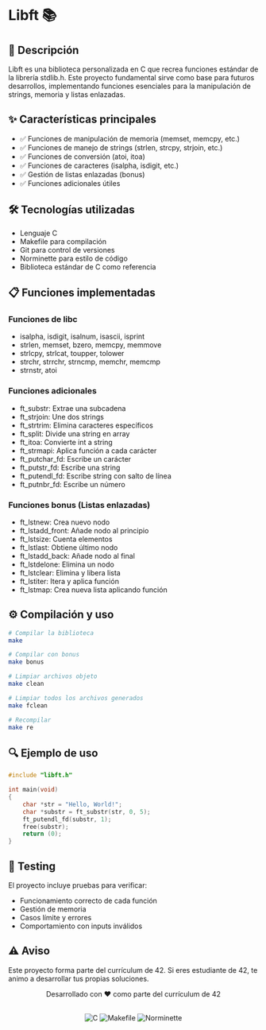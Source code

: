 # Libft 📚

## 📝 Descripción
Libft es una biblioteca personalizada en C que recrea funciones estándar de la librería stdlib.h. Este proyecto fundamental sirve como base para futuros desarrollos, implementando funciones esenciales para la manipulación de strings, memoria y listas enlazadas.

## ✨ Características principales
- ✅ Funciones de manipulación de memoria (memset, memcpy, etc.)
- ✅ Funciones de manejo de strings (strlen, strcpy, strjoin, etc.)
- ✅ Funciones de conversión (atoi, itoa)
- ✅ Funciones de caracteres (isalpha, isdigit, etc.)
- ✅ Gestión de listas enlazadas (bonus)
- ✅ Funciones adicionales útiles

## 🛠️ Tecnologías utilizadas
- Lenguaje C
- Makefile para compilación
- Git para control de versiones
- Norminette para estilo de código
- Biblioteca estándar de C como referencia

## 📋 Funciones implementadas

### Funciones de libc
- isalpha, isdigit, isalnum, isascii, isprint
- strlen, memset, bzero, memcpy, memmove
- strlcpy, strlcat, toupper, tolower
- strchr, strrchr, strncmp, memchr, memcmp
- strnstr, atoi

### Funciones adicionales
- ft_substr: Extrae una subcadena
- ft_strjoin: Une dos strings
- ft_strtrim: Elimina caracteres específicos
- ft_split: Divide una string en array
- ft_itoa: Convierte int a string
- ft_strmapi: Aplica función a cada carácter
- ft_putchar_fd: Escribe un carácter
- ft_putstr_fd: Escribe una string
- ft_putendl_fd: Escribe string con salto de línea
- ft_putnbr_fd: Escribe un número

### Funciones bonus (Listas enlazadas)
- ft_lstnew: Crea nuevo nodo
- ft_lstadd_front: Añade nodo al principio
- ft_lstsize: Cuenta elementos
- ft_lstlast: Obtiene último nodo
- ft_lstadd_back: Añade nodo al final
- ft_lstdelone: Elimina un nodo
- ft_lstclear: Elimina y libera lista
- ft_lstiter: Itera y aplica función
- ft_lstmap: Crea nueva lista aplicando función

## ⚙️ Compilación y uso
```bash
# Compilar la biblioteca
make

# Compilar con bonus
make bonus

# Limpiar archivos objeto
make clean

# Limpiar todos los archivos generados
make fclean

# Recompilar
make re
```

## 🔍 Ejemplo de uso
```c
#include "libft.h"

int main(void)
{
    char *str = "Hello, World!";
    char *substr = ft_substr(str, 0, 5);
    ft_putendl_fd(substr, 1);
    free(substr);
    return (0);
}
```

## 🧪 Testing
El proyecto incluye pruebas para verificar:
- Funcionamiento correcto de cada función
- Gestión de memoria
- Casos límite y errores
- Comportamiento con inputs inválidos

## ⚠️ Aviso
Este proyecto forma parte del currículum de 42. Si eres estudiante de 42, te animo a desarrollar tus propias soluciones.

<div align="center">
    <p>Desarrollado con ❤️ como parte del currículum de 42</p>
    <br>
    <img src="https://img.shields.io/badge/C-00599C?style=for-the-badge&logo=c&logoColor=white" alt="C"/>
    <img src="https://img.shields.io/badge/Makefile-003366?style=for-the-badge&logo=gnu&logoColor=white" alt="Makefile"/>
    <img src="https://img.shields.io/badge/norminette-42-white?style=for-the-badge" alt="Norminette"/>
</div>
